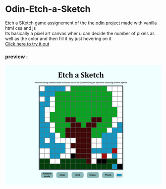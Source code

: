 # Odin-Etch-a-Sketch
Etch a SKetch game assignement of the <a href="https://www.theodinproject.com/">the odin project</a> made with vanilla html css and js      
Its basically a pixel art canvas wher u can decide the number of pixels as well as the color and then fill it by just hovering on it   
<a href="https://nooorrrr.github.io/Odin-Etch-a-Sketch/">Click here to try it out<a>     

### preview :
![etch a sketch preview](image.png)
